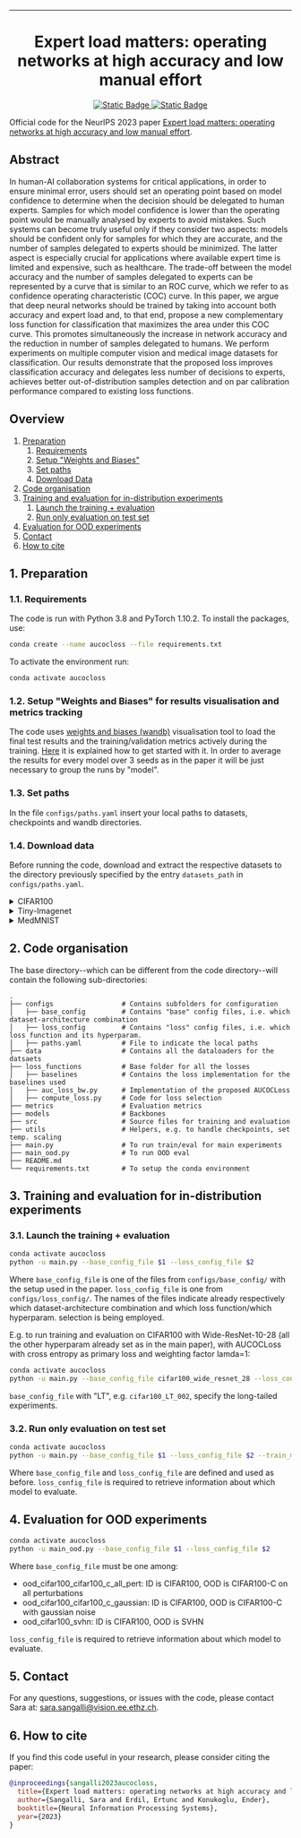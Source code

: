  ---

<div align="center">    
 
# Expert load matters: operating networks at high accuracy and low manual effort

[![Static Badge](https://img.shields.io/badge/paper-arXiv-darkred)
](https://arxiv.org/abs/2308.05035)
[![Static Badge](https://img.shields.io/badge/NeurIPS-2023-blue)](https://neurips.cc/Conferences/2023)

</div>

Official code for the NeurIPS 2023 paper [Expert load matters: operating networks at high accuracy and low manual effort](https://arxiv.org/abs/2308.05035). 


## Abstract

In human-AI collaboration systems for critical applications, in order to ensure minimal error, users should set an operating point based on model confidence to determine when the decision should be delegated to human experts. Samples for which model confidence is lower than the operating point would be manually analysed by experts to avoid mistakes. Such systems can become truly useful only if they consider two aspects: models should be confident only for samples for which they are accurate, and the number of samples delegated to experts should be minimized. The latter aspect is especially crucial for applications where available expert time is limited and expensive, such as healthcare. The trade-off between the model accuracy and the number of samples delegated to experts can be represented by a curve that is similar to an ROC curve, which we refer to as confidence operating characteristic (COC) curve. In this paper, we argue that deep neural networks should be trained by taking into account both accuracy and expert load and, to that end, propose a new complementary loss function for classification that maximizes the area under this COC curve. This promotes simultaneously the increase in network accuracy and the reduction in number of samples delegated to humans. We perform experiments on multiple computer vision and medical image datasets for classification. Our results demonstrate that the proposed loss improves classification accuracy and delegates less number of decisions to experts, achieves better out-of-distribution samples detection and on par calibration performance compared to existing loss functions.


## Overview
1. [Preparation](#Preparation)
    1. [Requirements](#Requirements)
    2. [Setup "Weights and Biases"](#wandb)
    3. [Set paths](#paths)
    4. [Download Data](#data)
2. [Code organisation](#code)
3. [Training and evaluation for in-distribution experiments](#traineval)
    1. [Launch the training + evaluation](#launchtraineval)
    2. [Run only evaluation on test set](#eval)
4. [Evaluation for OOD experiments](#ood)
5. [Contact](#contact)
6. [How to cite](#6-how-to-cite)



## 1. Preparation<a name="Preparation"></a>

### 1.1. Requirements<a name="Requirements"></a>
The code is run with Python 3.8 and PyTorch 1.10.2. To install the packages, use:
```bash
conda create --name aucocloss --file requirements.txt
```
To activate the environment run:
```bash
conda activate aucocloss
```

### 1.2. Setup "Weights and Biases" for results visualisation and metrics tracking<a name="wandb"></a>

The code uses [weights and biases (wandb)](https://wandb.ai/site) visualisation tool to load the final test results and the training/validation metrics actively during the training. [Here](https://docs.wandb.ai/quickstart) it is explained how to get started with it. In order to average the results for every model over 3 seeds as in the paper it will be just necessary to group the runs by "model".


### 1.3. Set paths<a name="paths"></a>

In the file `configs/paths.yaml` insert your local paths to datasets, checkpoints and wandb directories. 


### 1.4. Download data<a name="data"></a>

Before running the code, download and extract the respective datasets to the directory previously specified by the entry `datasets_path` in `configs/paths.yaml`.

<details>
  <summary>CIFAR100</summary>

  Dowload CIFAR100 from [here](https://www.cs.toronto.edu/~kriz/cifar.html).
</details>

<details>
  <summary>Tiny-Imagenet</summary>

  Download Tiny-Imagenet by running within your dataset location:
  ```bash
  wget http://cs231n.stanford.edu/tiny-imagenet-200.zip
  ```
And then run [this script](https://gist.github.com/moskomule/2e6a9a463f50447beca4e64ab4699ac4) for properly unzipping it.
</details>

<details>
  <summary>MedMNIST</summary>

  Dowload [MedMNIST (V2)](https://medmnist.com/) from [here](https://zenodo.org/record/6496656).
</details>

## 2. Code organisation<a name="code"></a>

The base directory--which can be different from the code directory--will contain the following sub-directories:

    .
    ├── configs                 # Contains subfolders for configuration
    │   ├── base_config         # Contains "base" config files, i.e. which dataset-architecture combination
    │   ├── loss_config         # Contains "loss" config files, i.e. which loss function and its hyperparam.
    │   ├── paths.yaml          # File to indicate the local paths
    ├── data                    # Contains all the dataloaders for the datsaets
    ├── loss_functions          # Base folder for all the losses
    │   ├── baselines           # Contains the loss implementation for the baselines used
    │   ├── auc_loss_bw.py      # Implementation of the proposed AUCOCLoss
    │   ├── compute_loss.py     # Code for loss selection
    ├── metrics                 # Evaluation metrics
    ├── models                  # Backbones
    ├── src                     # Source files for training and evaluation
    ├── utils                   # Helpers, e.g. to handle checkpoints, set temp. scaling
    ├── main.py                 # To run train/eval for main experiments
    ├── main_ood.py             # To run OOD eval
    ├── README.md              
    └── requirements.txt        # To setup the conda environment

## 3. Training and evaluation for in-distribution experiments<a name="traineval"></a>
### 3.1. Launch the training + evaluation<a name="launchtraineval"></a>
```bash
conda activate aucocloss
python -u main.py --base_config_file $1 --loss_config_file $2
```

Where `base_config_file` is one of the files from `configs/base_config/` with the setup used in the paper. `loss_config_file` is one from `configs/loss_config/`. The names of the files indicate already respectively which dataset-architecture combination and which loss function/which hyperparam. selection is being employed.

E.g. to run training and evaluation on CIFAR100 with Wide-ResNet-10-28 (all the other hyperparam already set as in the main paper), with AUCOCLoss with cross entropy as primary loss and weighting factor lamda=1:

```bash
conda activate aucocloss
python -u main.py --base_config_file cifar100_wide_resnet_28 --loss_config_file auc_secondary_bw_CE_l1
```
`base_config_file` with "LT", e.g. `cifar100_LT_002`, specify the long-tailed experiments.

### 3.2. Run only evaluation on test set<a name="eval"></a>
```bash
conda activate aucocloss
python -u main.py --base_config_file $1 --loss_config_file $2 --train_mode 0
```

Where `base_config_file` and `loss_config_file` are defined and used as before. `loss_config_file` is required to retrieve information about which model to evaluate.

## 4. Evaluation for OOD experiments<a name="ood"></a>

```bash
conda activate aucocloss
python -u main_ood.py --base_config_file $1 --loss_config_file $2
```
Where `base_config_file` must be one among:

- ood_cifar100_cifar100_c_all_pert: ID is CIFAR100, OOD is CIFAR100-C on all perturbations
- ood_cifar100_cifar100_c_gaussian: ID is CIFAR100, OOD is CIFAR100-C with gaussian noise
- ood_cifar100_svhn: ID is CIFAR100, OOD is SVHN

`loss_config_file` is required to retrieve information about which model to evaluate.

## 5. Contact<a name="contact"></a>

For any questions, suggestions, or issues with the code, please contact Sara at: sara.sangalli@vision.ee.ethz.ch.


## 6. How to cite<a name="6-how-to-cite"></a>

If you find this code useful in your research, please consider citing the paper:

```bibtex
@inproceedings{sangalli2023aucocloss,
  title={Expert load matters: operating networks at high accuracy and low manual effort},
  author={Sangalli, Sara and Erdil, Ertunc and Konukoglu, Ender},
  booktitle={Neural Information Processing Systems},
  year={2023}
}
```

